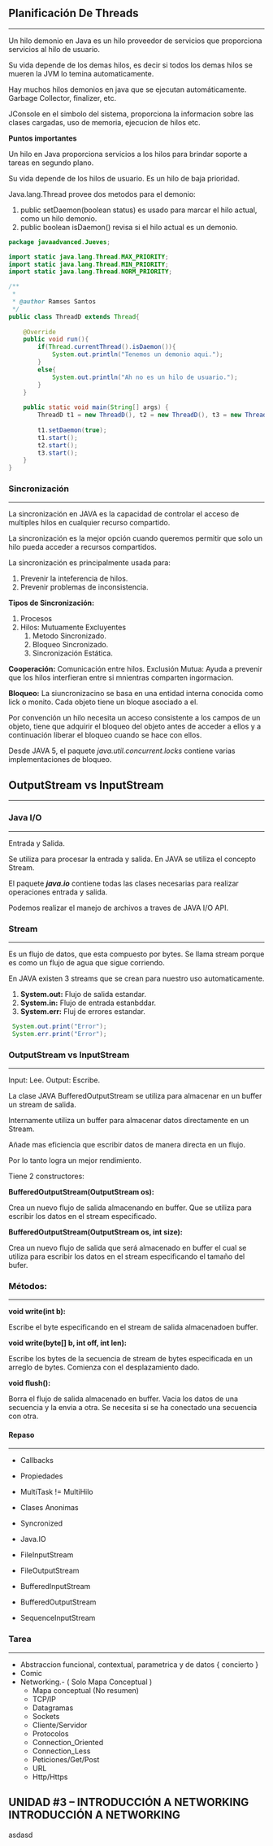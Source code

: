 ## **Planificación De Threads**
---

Un hilo demonio en Java es un hilo proveedor de servicios que proporciona servicios al hilo de usuario.

Su vida depende de los demas hilos, es decir si todos los demas hilos se mueren la JVM lo temina automaticamente.

Hay muchos hilos demonios en java que se ejecutan automáticamente. Garbage Collector, finalizer, etc.

JConsole en el simbolo del sistema, proporciona la informacion sobre las clases cargadas, uso de memoria, ejecucion de hilos etc.

**Puntos importantes**

Un hilo en Java proporciona servicios a los hilos para brindar soporte a tareas en segundo plano.

Su vida depende de los hilos de usuario.
Es un hilo de baja prioridad.

Java.lang.Thread provee dos metodos para el demonio:

1. public setDaemon(boolean status) es usado para marcar el hilo actual, como un hilo demonio.
2. public boolean isDaemon() revisa si el hilo actual es un demonio.

```java
package javaadvanced.Jueves;

import static java.lang.Thread.MAX_PRIORITY;
import static java.lang.Thread.MIN_PRIORITY;
import static java.lang.Thread.NORM_PRIORITY;

/**
 *
 * @author Ramses Santos
 */
public class ThreadD extends Thread{
    
    @Override
    public void run(){
        if(Thread.currentThread().isDaemon()){
            System.out.println("Tenemos un demonio aqui.");
        }
        else{
            System.out.println("Ah no es un hilo de usuario.");
        }
    }
    
    public static void main(String[] args) {
        ThreadD t1 = new ThreadD(), t2 = new ThreadD(), t3 = new ThreadD();
        
        t1.setDaemon(true);
        t1.start();
        t2.start();
        t3.start();
    }
}
```
### **Sincronización**
---

La sincronización en JAVA es la capacidad de controlar el acceso de multiples hilos en cualquier recurso compartido.

La sincronización es la mejor opción cuando queremos permitir que solo un hilo pueda acceder a recursos compartidos.

La sincronización es principalmente usada para: 
1. Prevenir la inteferencia de hilos.
2. Prevenir problemas de inconsistencia.

**Tipos de Sincronización:**
1. Procesos
2. Hilos: Mutuamente Excluyentes
    1. Metodo Sincronizado.
    2. Bloqueo Sincronizado.
    3. Sincronización Estática.

**Cooperación:** Comunicación entre hilos.
Exclusión Mutua: Ayuda a prevenir que los hilos interfieran entre si mnientras comparten ingormacion.

**Bloqueo:** La siuncronizacino se basa en una entidad interna conocida como lick o monito. Cada objeto tiene un bloque asociado a el.

Por convención un hilo necesita un acceso consistente a los campos de un objeto, tiene que adquirir el bloqueo del objeto antes de acceder a ellos y a continuación liberar el bloqueo cuando se hace con ellos.

Desde JAVA 5, el paquete *java.util.concurrent.locks* contiene varias implementaciones de bloqueo.


## **OutputStream vs InputStream**
---

### **Java I/O**
---

Entrada y Salida.

Se utiliza para procesar la entrada y salida.
En JAVA se utiliza el concepto Stream.

El paquete *__java.io__* contiene todas las clases necesarias para realizar operaciones entrada y salida.

Podemos realizar el manejo de archivos a traves de JAVA I/O API.

### **Stream**
---

Es un flujo de datos, que esta compuesto por bytes.
Se llama stream porque es como un flujo de agua que sigue corriendo.

En JAVA existen 3 streams que se crean para nuestro uso automaticamente.

1. **System.out:** Flujo de salida estandar.
2. **System.in:** Flujo de entrada estanbddar.
3. **System.err:** Fluj de errores estandar.

``` Java
 System.out.print("Error");
 System.err.print("Error");
```

### **OutputStream vs InputStream**
---

Input: Lee.
Output: Escribe.

La clase JAVA BufferedOutputStream se utiliza para almacenar en un buffer un stream de salida.

Internamente utiliza un buffer para almacenar datos directamente en un Stream.

Añade mas eficiencia que escribir datos de manera directa en un flujo.

Por lo tanto logra un mejor rendimiento.

Tiene 2 constructores:

__BufferedOutputStream(OutputStream os):__

Crea un nuevo flujo de salida almacenando en buffer. Que se utiliza para escribir los datos en el stream especificado.

__BufferedOutputStream(OutputStream os, int size):__

Crea un nuevo flujo de salida que será almacenado en buffer el cual se utiliza para escribir los datos en el stream especificando el tamaño del bufer.

### __Métodos:__
---

__void write(int b):__

Escribe el byte especificando en el stream de salida almacenadoen buffer.

__void write(byte[] b, int off, int len):__

Escribe los bytes de la secuencia de stream de bytes especificada en un arreglo de bytes. Comienza con el desplazamiento dado.

__void flush():__

Borra el flujo de salida almacenado en buffer.
Vacia los datos de una secuencia y la envia a otra. 
Se necesita si se ha conectado una secuencia con otra.

#### **Repaso**
---

- Callbacks
- Propiedades
- MultiTask != MultiHilo
- Clases Anonimas
- Syncronized
- Java.IO

- FileInputStream
- FileOutputStream
- BufferedInputStream
- BufferedOutputStream
- SequenceInputStream


### Tarea 
---

* Abstraccion funcional, contextual, parametrica y de datos { concierto }
* Comic
* Networking.- ( Solo Mapa Conceptual )
    * Mapa conceptual (No resumen)
    * TCP/IP
    * Datagramas
    * Sockets
    * Cliente/Servidor
    * Protocolos
    * Connection_Oriented
    * Connection_Less
    * Peticiones/Get/Post
    * URL
    * Http/Https

**UNIDAD #3 – INTRODUCCIÓN A NETWORKING INTRODUCCIÓN A NETWORKING**
---

asdasd






